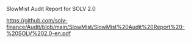 SlowMist Audit Report for SOLV 2.0

https://github.com/solv-finance/Audit/blob/main/SlowMist/SlowMist%20Audit%20Report%20-%20SOLV%202.0-en.pdf
